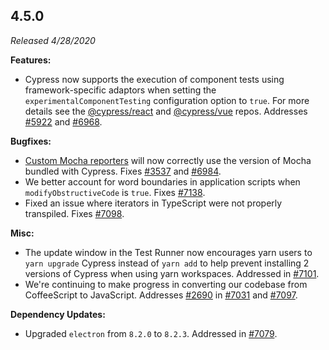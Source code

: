 ## 4.5.0

_Released 4/28/2020_

**Features:**

- Cypress now supports the execution of component tests using framework-specific adaptors when setting the `experimentalComponentTesting` configuration option to `true`. For more details see the [@cypress/react](https://github.com/cypress-io/cypress/tree/master/npm/react) and [@cypress/vue](https://github.com/cypress-io/cypress/tree/master/npm/vue) repos. Addresses [#5922](https://github.com/cypress-io/cypress/issues/5922) and [#6968](https://github.com/cypress-io/cypress/issues/6968).

**Bugfixes:**

- [Custom Mocha reporters](/guides/tooling/reporters) will now correctly use the version of Mocha bundled with Cypress. Fixes [#3537](https://github.com/cypress-io/cypress/issues/3537) and [#6984](https://github.com/cypress-io/cypress/issues/6984).
- We better account for word boundaries in application scripts when `modifyObstructiveCode` is `true`. Fixes [#7138](https://github.com/cypress-io/cypress/issues/7138).
- Fixed an issue where iterators in TypeScript were not properly transpiled. Fixes [#7098](https://github.com/cypress-io/cypress/issues/7098).

**Misc:**

- The update window in the Test Runner now encourages yarn users to `yarn upgrade` Cypress instead of `yarn add` to help prevent installing 2 versions of Cypress when using yarn workspaces. Addressed in [#7101](https://github.com/cypress-io/cypress/pull/7101).
- We're continuing to make progress in converting our codebase from CoffeeScript to JavaScript. Addresses [#2690](https://github.com/cypress-io/cypress/issues/2690) in [#7031](https://github.com/cypress-io/cypress/pull/7031) and [#7097](https://github.com/cypress-io/cypress/pull/7097).

**Dependency Updates:**

- Upgraded `electron` from `8.2.0` to `8.2.3`. Addressed in [#7079](https://github.com/cypress-io/cypress/pull/7079).
